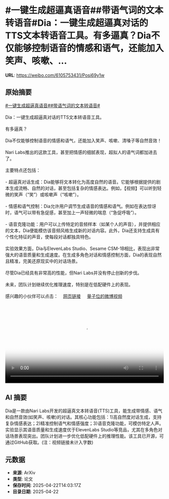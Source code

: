# #一键生成超逼真语音##带语气词的文本转语音#Dia：一键生成超逼真对话的TTS文本转语音工具。有多逼真？Dia不仅能够控制语音的情感和语气，还能加入笑声、咳嗽、...

**URL**: https://weibo.com/6105753431/Posi69y1w

## 原始摘要

<a href="https://m.weibo.cn/search?containerid=231522type%3D1%26t%3D10%26q%3D%23%E4%B8%80%E9%94%AE%E7%94%9F%E6%88%90%E8%B6%85%E9%80%BC%E7%9C%9F%E8%AF%AD%E9%9F%B3%23&amp;extparam=%23%E4%B8%80%E9%94%AE%E7%94%9F%E6%88%90%E8%B6%85%E9%80%BC%E7%9C%9F%E8%AF%AD%E9%9F%B3%23" data-hide=""><span class="surl-text">#一键生成超逼真语音#</span></a><a href="https://m.weibo.cn/search?containerid=231522type%3D1%26t%3D10%26q%3D%23%E5%B8%A6%E8%AF%AD%E6%B0%94%E8%AF%8D%E7%9A%84%E6%96%87%E6%9C%AC%E8%BD%AC%E8%AF%AD%E9%9F%B3%23&amp;extparam=%23%E5%B8%A6%E8%AF%AD%E6%B0%94%E8%AF%8D%E7%9A%84%E6%96%87%E6%9C%AC%E8%BD%AC%E8%AF%AD%E9%9F%B3%23" data-hide=""><span class="surl-text">#带语气词的文本转语音#</span></a><br><br>Dia：一键生成超逼真对话的TTS文本转语音工具。<br><br>有多逼真？<br><br>Dia不仅能够控制语音的情感和语气，还能加入笑声、咳嗽、清嗓子等自然音效！<br><br>Nari Labs推出的这款工具，甚至把情感的细腻表现，超拟人的语气词都加进去了。<br><br>主要特点还包括：<br><br>- 超逼真对话生成：Dia能够将文本转化为高度自然的语音。它能够根据提供的剧本生成流畅、自然的对话，甚至包括复杂的情感表达。例如，【视频】可以听到轻微的笑声（“笑”）或咳嗽声（“咳嗽”）。<br><br>- 情感和语气控制：Dia允许用户调节生成语音的情感和语气。例如在表达惊讶时，语气可以带有急促感，甚至加上一声轻微的喘息（“急促呼吸”）。<br><br>- 语音克隆功能：用户可以上传特定的音频样本（如某个人的声音），并提供相应的文本，Dia便能模仿该音频风格生成新的对话内容。此外，Dia还支持生成具有个性化特征的声音，使每段对话都独具特色。<br><br>实验效果方面，Dia与ElevenLabs Studio、Sesame CSM-1B相比，表现出非常强大的语音质量和生成速度。在生成多角色对话和情感控制方面，Dia的表现自然且精准，完美还原现实中的对话场景。<br><br>尽管Dia已经具有非常高的性能，但Nari Labs并没有停止创新的步伐。<br><br>未来，团队计划继续优化推理速度，特别是在低配硬件上的表现。<br><br>感兴趣的小伙伴可以点击：<a href="https://weibo.cn/sinaurl?u=https%3A%2F%2Fgithub.com%2Fnari-labs%2Fdia" data-hide=""><span class="url-icon"><img style="width: 1rem;height: 1rem" src="https://h5.sinaimg.cn/upload/2015/09/25/3/timeline_card_small_web_default.png" referrerpolicy="no-referrer"></span><span class="surl-text">网页链接</span></a> <a href="https://video.weibo.com/show?fid=1034:5158285528203270" data-hide=""><span class="url-icon"><img style="width: 1rem;height: 1rem" src="https://h5.sinaimg.cn/upload/2015/09/25/3/timeline_card_small_video_default.png" referrerpolicy="no-referrer"></span><span class="surl-text">量子位的微博视频</span></a><br clear="both"><div style="clear: both"></div><video controls="controls" poster="https://tvax3.sinaimg.cn/orj480/006Fd7o3ly1i0pq1vzja0j30zk0k0t9m.jpg" style="width: 100%"><source src="https://f.video.weibocdn.com/o0/c9UmsZAXlx08nFQMNyso01041201oupF0E010.mp4?label=mp4_720p&amp;template=1280x720.25.0&amp;ori=0&amp;ps=1CwnkDw1GXwCQx&amp;Expires=1745334167&amp;ssig=Pb3PAWMgUG&amp;KID=unistore,video"><source src="https://f.video.weibocdn.com/o0/PEjm81Vclx08nFQMdG3m01041200Gd1f0E010.mp4?label=mp4_hd&amp;template=852x480.25.0&amp;ori=0&amp;ps=1CwnkDw1GXwCQx&amp;Expires=1745334167&amp;ssig=NV2jYs0tMl&amp;KID=unistore,video"><source src="https://f.video.weibocdn.com/o0/o1n0hQOYlx08nFQM2fe801041200qOkV0E010.mp4?label=mp4_ld&amp;template=640x360.25.0&amp;ori=0&amp;ps=1CwnkDw1GXwCQx&amp;Expires=1745334167&amp;ssig=yLfWuvcY1u&amp;KID=unistore,video"><p>视频无法显示，请前往<a href="https://video.weibo.com/show?fid=1034%3A5158285528203270" target="_blank" rel="noopener noreferrer">微博视频</a>观看。</p></video>

## AI 摘要

Dia是一款由Nari Labs开发的超逼真文本转语音(TTS)工具，能生成带情感、语气和自然音效(如笑声、咳嗽)的对话。其核心功能包括：1)高自然度对话生成，支持复杂情感表达；2)精准控制语气和情感强度；3)语音克隆功能，可模仿特定人声。实验显示其语音质量和生成速度优于ElevenLabs Studio等竞品，尤其在多角色对话场景表现突出。团队计划进一步优化低配硬件上的推理性能。该工具已开源，可通过GitHub获取。(注：视频链接未计入字数)

## 元数据

- **来源**: ArXiv
- **类型**: 论文
- **保存时间**: 2025-04-22T14:03:17Z
- **目录日期**: 2025-04-22
